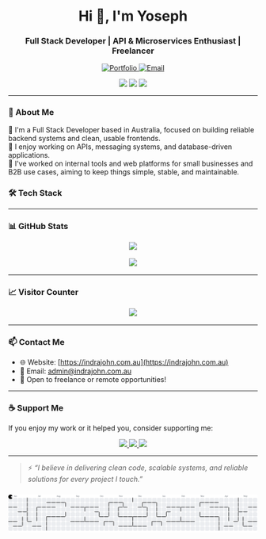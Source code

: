 <h1 align="center">Hi 👋, I'm Yoseph</h1>
<h3 align="center">Full Stack Developer | API & Microservices Enthusiast | Freelancer</h3>

<p align="center">
  <a href="https://indrajohn.com.au" target="_blank">
    <img src="https://img.shields.io/badge/Portfolio-Visit-blue?style=for-the-badge&logo=Google-Chrome" alt="Portfolio" />
  </a>
  <a href="mailto:admin@indrajohn.com.au">
    <img src="https://img.shields.io/badge/Email-Contact-red?style=for-the-badge&logo=gmail" alt="Email" />
  </a>
</p>

<p align="center">
  <img src="https://img.shields.io/github/followers/indrajohn?label=GitHub%20Followers&style=social" />
  <img src="https://img.shields.io/github/stars/indrajohn?label=GitHub%20Stars&style=social" />
  <img src="https://komarev.com/ghpvc/?username=indrajohn&label=Profile%20views&color=0e75b6&style=flat" />
</p>

---

### 💼 About Me

🔧 I'm a Full Stack Developer based in Australia, focused on building reliable backend systems and clean, usable frontends.  
🧠 I enjoy working on APIs, messaging systems, and database-driven applications.  
💼 I've worked on internal tools and web platforms for small businesses and B2B use cases, aiming to keep things simple, stable, and maintainable.

### 🛠️ Tech Stack

<!-- Same tech stack section as before with icons -->
<!-- ... Keep previous stack with shields.io badges here ... -->

---

### 📊 GitHub Stats

<p align="center">
  <img src="https://github-readme-stats.vercel.app/api?username=indrajohn&show_icons=true&theme=radical" />
</p>
<p align="center">
  <img src="https://github-readme-stats.vercel.app/api/top-langs/?username=indrajohn&layout=compact&theme=radical" />
</p>

---

### 📈 Visitor Counter

<p align="center">
  <img src="https://profile-counter.glitch.me/indrajohn/count.svg" />
</p>

---

### 📫 Contact Me

- 🌐 Website: [https://indrajohn.com.au](https://indrajohn.com.au)
- 📧 Email: [admin@indrajohn.com.au](mailto:admin@indrajohn.com.au)
- 💼 Open to freelance or remote opportunities!

---

### ☕ Support Me

If you enjoy my work or it helped you, consider supporting me:

<p align="center">
  <a href="https://www.buymeacoffee.com/indrajohn" target="_blank">
    <img src="https://img.shields.io/badge/Buy Me a Coffee-FFDD00?style=for-the-badge&logo=buymeacoffee&logoColor=black" />
  </a>
  <a href="https://ko-fi.com/indrajohn" target="_blank">
    <img src="https://img.shields.io/badge/Ko--fi-29ABE0?style=for-the-badge&logo=ko-fi&logoColor=white" />
  </a>
  <a href="https://www.paypal.com/donate/?hosted_button_id=XXXXXXXXXXX" target="_blank">
    <img src="https://img.shields.io/badge/PayPal-Donate-00457C?style=for-the-badge&logo=paypal&logoColor=white" />
  </a>
</p>

---

> ⚡ _“I believe in delivering clean code, scalable systems, and reliable solutions for every project I touch.”_

###

<picture>
  <source media="(prefers-color-scheme: dark)" srcset="https://raw.githubusercontent.com/indrajohn/indrajohn/output/pacman-contribution-graph-dark.svg">
  <source media="(prefers-color-scheme: light)" srcset="https://raw.githubusercontent.com/indrajohn/indrajohn/output/pacman-contribution-graph.svg">
  <img alt="pacman contribution graph" src="https://raw.githubusercontent.com/indrajohn/indrajohn/output/pacman-contribution-graph.svg">
</picture>

###
